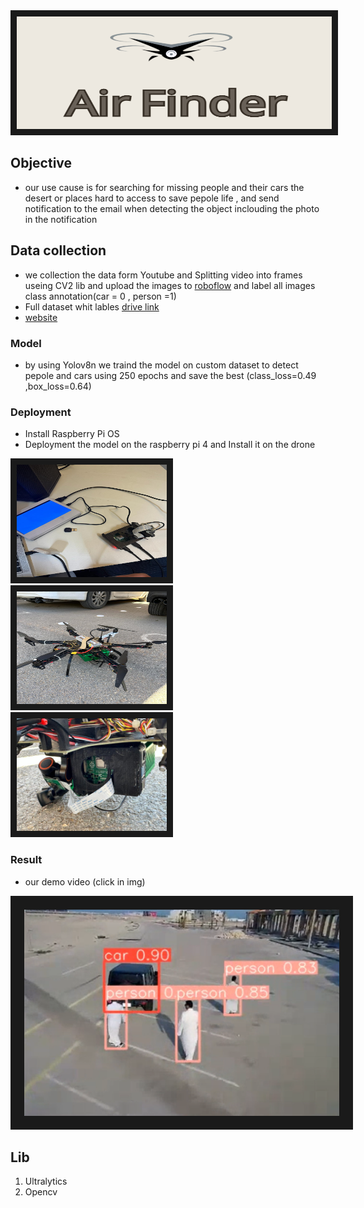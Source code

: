 <img src="https://github.com/Faisal-1997/car_humane_detection/blob/master/img/air%20finder.png" alt="Watch the series" width="1000" height="180" border="10" />

## Objective
- our use cause is for searching for missing people and their cars the desert or places hard to access to save pepole life , and send notification to the email when detecting the object inclouding the photo in the notification

## Data collection
- we collection the data form Youtube and Splitting video into frames useing  CV2 lib and upload the images to  <a href="https://app.roboflow.com/faisalt5/airfinder/3" target="_blank">roboflow<a/> and label all images class annotation(car = 0 , person =1)
- Full dataset whit lables <a href="https://drive.google.com/drive/folders/1E6o3plOD4dk4FNviIkdF5clSspf9R3xM?usp=drive_link" target="_blank">drive link<a/>
- <a href="https://airfinderapp-eljtznrgk5mrdkhjaalzff.streamlit.app/" target="_blank">website<a/>


### Model 
- by using Yolov8n we traind the model on custom dataset to detect pepole and cars using 250 epochs and save the best (class_loss=0.49 ,box_loss=0.64)
  
### Deployment
- Install Raspberry Pi OS 
- Deployment the model on the raspberry pi 4  and Install it on the drone
  
<img src="https://github.com/Faisal-1997/car_humane_detection/blob/master/img/drone_3.jpg?raw=true" alt="Watch the series" width="240" height="180" border="10" />  <img src="https://github.com/Faisal-1997/car_humane_detection/blob/master/img/drone_2.jpg?raw=true" alt="Watch the series" width="240" height="180" border="10" />  <img src="https://github.com/Faisal-1997/car_humane_detection/blob/master/img/drone_1.jpg?raw=true" width="240" height="180" border="10" />

### Result
- our demo video (click in img)
<a href="https://www.youtube.com/watch?v=-zF3a5BVEvc" target="_blank">
<img src="https://github.com/Faisal-1997/car_humane_detection/blob/master/img/airfinder20.png?raw=true" alt="Watch the series" width="600" height="330" border="22" />
</a>

## Lib
1. Ultralytics
2. Opencv




